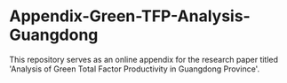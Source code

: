 # Appendix-Green-TFP-Analysis-Guangdong
This repository serves as an online appendix for the research paper titled 'Analysis of Green Total Factor Productivity in Guangdong Province'.
